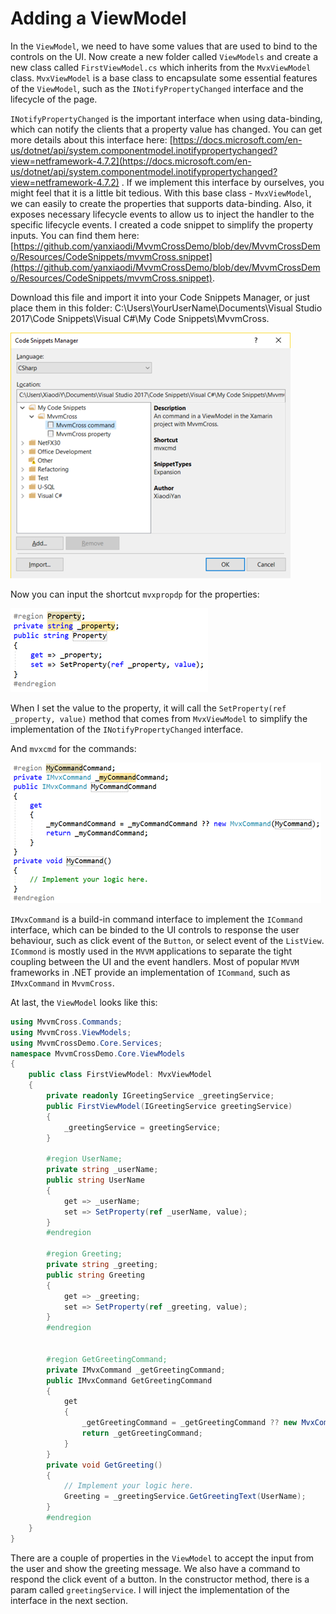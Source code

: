 # Adding a ViewModel

In the `ViewModel`, we need to have some values that are used to bind to the controls on the UI. Now create a new folder called `ViewModels` and create a new class called `FirstViewModel.cs` which inherits from the `MvxViewModel` class. `MvxViewModel` is a base class to encapsulate some essential features of the `ViewModel`, such as the `INotifyPropertyChanged` interface and the lifecycle of the page. 

`INotifyPropertyChanged` is the important interface when using data-binding, which can notify the clients that a property value has changed. You can get more details about this interface here: [https://docs.microsoft.com/en-us/dotnet/api/system.componentmodel.inotifypropertychanged?view=netframework-4.7.2](https://docs.microsoft.com/en-us/dotnet/api/system.componentmodel.inotifypropertychanged?view=netframework-4.7.2) . If we implement this interface by ourselves, you might feel that it is a little bit tedious. With this base class - `MvxViewModel`, we can easily to create the properties that supports data-binding. Also, it exposes necessary lifecycle events to allow us to inject the handler to the specific lifecycle events. I created a code snippet to simplify the property inputs. You can find them here: [https://github.com/yanxiaodi/MvvmCrossDemo/blob/dev/MvvmCrossDemo/Resources/CodeSnippets/mvvmCross.snippet](https://github.com/yanxiaodi/MvvmCrossDemo/blob/dev/MvvmCrossDemo/Resources/CodeSnippets/mvvmCross.snippet).

Download this file and import it into your Code Snippets Manager, or just place them in this folder: C:\Users\YourUserName\Documents\Visual Studio 2017\Code Snippets\Visual C\#\My Code Snippets\MvvmCross.

![](.gitbook/assets/image%20%283%29.png)

Now you can input the shortcut  `mvxpropdp` for the properties:

![](.gitbook/assets/image%20%282%29.png)

When I set the value to the property, it will call the `SetProperty(ref _property, value)` method that comes from `MvxViewModel` to simplify the implementation of the `INotifyPropertyChanged` interface.

And `mvxcmd` for the commands:

![](.gitbook/assets/image%20%2829%29.png)

`IMvxCommand` is a build-in command interface to implement the `ICommand` interface, which can be binded to the UI controls to response the user behaviour, such as click event of the `Button`, or select event of the `ListView`. `ICommond` is mostly used in the `MVVM` applications to separate the tight coupling between the UI and the event handlers. Most of popular `MVVM` frameworks in .NET provide an implementation of `ICommand`, such as `IMvxCommand` in `MvvmCross`.

At last, the `ViewModel` looks like this:

```csharp
using MvvmCross.Commands;
using MvvmCross.ViewModels;
using MvvmCrossDemo.Core.Services;
namespace MvvmCrossDemo.Core.ViewModels
{
    public class FirstViewModel: MvxViewModel
    {
        private readonly IGreetingService _greetingService;
        public FirstViewModel(IGreetingService greetingService)
        {
            _greetingService = greetingService;
        }
        
        #region UserName;
        private string _userName;
        public string UserName
        {
            get => _userName;
            set => SetProperty(ref _userName, value);
        }
        #endregion

        #region Greeting;
        private string _greeting;
        public string Greeting
        {
            get => _greeting;
            set => SetProperty(ref _greeting, value);
        }
        #endregion


        #region GetGreetingCommand;
        private IMvxCommand _getGreetingCommand;
        public IMvxCommand GetGreetingCommand
        {
            get
            {
                _getGreetingCommand = _getGreetingCommand ?? new MvxCommand(GetGreeting);
                return _getGreetingCommand;
            }
        }
        private void GetGreeting()
        {
            // Implement your logic here.
            Greeting = _greetingService.GetGreetingText(UserName);
        }
        #endregion
    }
}

```

There are a couple of properties in the `ViewModel` to accept the input from the user and show the greeting message. We also have a command to respond the click event of a button. In the constructor method, there is a param called `greetingService`. I will inject the implementation of the interface in the next section.

